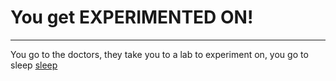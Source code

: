 # You get **EXPERIMENTED ON!**
---

You go to the doctors, they take you to a lab to experiment on, you go to sleep
[sleep](.read.md)
